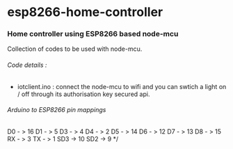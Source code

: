 # esp8266-home-controller
### Home controller using ESP8266 based node-mcu
Collection of codes to be used with node-mcu.

###### Code details :
* iotclient.ino : connect the node-mcu to wifi and you can swtich a light on / off through its authorisation key secured api.


###### Arduino to ESP8266 pin mappings
 D0 - > 16
 D1 - > 5
 D3 - > 4
 D4 - > 2
 D5 - > 14
 D6 - > 12
 D7 - > 13
 D8 - > 15
 RX - > 3
 TX - > 1
 SD3 -> 10
 SD2 -> 9
*/

